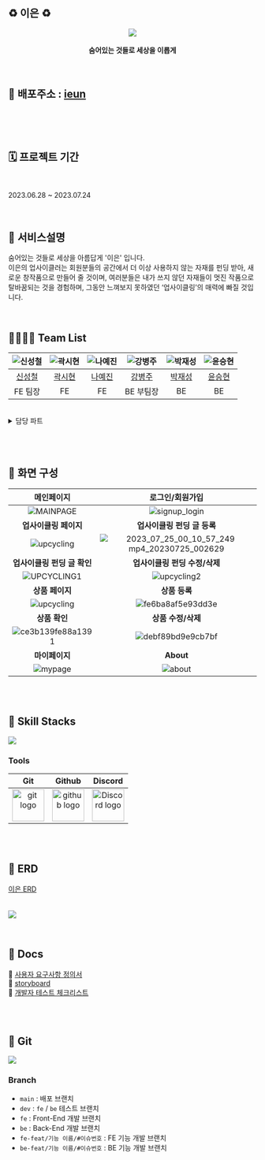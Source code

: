 ## ♻️ 이은 ♻️


<div align="center">
 <img src="https://github.com/codestates-seb/seb44_main_021/assets/99308074/f59b7e06-cfb8-45fe-8499-349b2f45e85b">
 <br>
  <br>
<b>숨어있는 것들로 세상을 이롭게</b><br>
</div>

<br>
<br>

## 🔗 배포주소 : [ieun](https://ieun.store/)

<br>
<br /> <br />

## 🗓️ 프로젝트 기간

<br />

2023.06.28 ~ 2023.07.24

<br />

## 🔗 서비스설명
숨어있는 것들로 세상을 아름답게 '이은' 입니다.
<br>
이은의 업사이클러는 회원분들의 공간에서 더 이상 사용하지 않는 자재를 펀딩 받아, 새로운 창작품으로 만들어 줄 것이며,
여러분들은 내가 쓰지 않던 자재들이 멋진 작품으로 탈바꿈되는 것을 경험하며, 그동안 느껴보지 못하였던 ‘업사이클링’의 매력에 빠질 것입니다. 


<br>

## 👨‍👨‍👧‍👧 Team List
|![신성철](https://github.com/codestates-seb/seb44_main_021/assets/99308074/c1cbacdb-08f0-47fd-a9f3-99921cd200eb)|![곽시현](https://github.com/codestates-seb/seb44_main_021/assets/99308074/5362dd7e-e9f3-40f5-a889-44e6c2abf554)|![나예진](https://github.com/codestates-seb/seb44_main_021/assets/99308074/6853dbdd-004e-4859-9bfa-6a23723eaf76)|![강병주](https://github.com/codestates-seb/seb44_main_021/assets/99308074/33eed813-1578-470f-9935-910da2f87733)|![박재성](https://github.com/codestates-seb/seb44_main_021/assets/99308074/3c843bf3-0e6d-40c5-8ee1-96c56c4f6344)|![윤승현](https://github.com/codestates-seb/seb44_main_021/assets/99308074/fc1eec62-97a1-4188-a194-c7fe35354685)|
|:---:|:---:|:---:|:---:|:---:|:---:|
|[신성철]()|[곽시현]()|[나예진]()|[강병주](https://github.com/okgo25)|[박재성](https://github.com/Parkjaeseong94)|[윤승현](https://github.com/yunkr)|
|FE 팀장|FE|FE|BE 부팀장|BE|BE|

<br>

<details>
<summary>담당 파트</summary>
<div markdown="1">

<br>

**신성철**
 - Main
 - Funding detail - modal(1,2)
 - Store detail - modal(1)
 - Funding list
 - Store list

 <br>
 
 **곽시현**
 - Funding create
 - Store create
 - Funding edit
 - Store edit 

<br>
 
**나예진**
 - Login
 - Signup
 - Mypage - edit modal 

<br>
 
**강병주**
 - Sell CRUD
 - Order
 - OrderSell
 - 검색기능
 - 기술 문서 작성 (notion, google sheet) 및 디자인

<br>
 
**박재성**
 - Member CRUD
 - AWS S3 버킷 이미지 연동
 - JWT
 - 카테고리
 - 클라이언트, 서버 배포 및 관리
 - 인증번호 이메일
 - GitHub Actions
 - 정렬, 필터 기능
 
<br>
 
**윤승현**
 - Upcycling CRUD
 - Funding CRUD
 - Order
 - 검색기능
 - Redis 로그아웃
 - 인증번호 이메일 
 

</div>
</details>

<br>
<br/>
<br/>

## 📸 화면 구성

|메인페이지|로그인/회원가입|
|:---:|:---:|
|![MAINPAGE](https://github.com/codestates-seb/seb44_main_021/assets/99308074/e49d503f-d419-4112-8eb9-706e3eef121b)|![signup_login](https://github.com/codestates-seb/seb44_main_021/assets/99308074/4455e006-1cae-4e2c-8408-6263922ae2f3)|
|<b>업사이클링 페이지</b>|<b>업사이클링 펀딩 글 등록</b>|
|![upcycling](https://github.com/codestates-seb/seb44_main_021/assets/99308074/3af83feb-b433-41a0-b3b1-059360f29924)|![2023_07_25_00_10_57_249 mp4_20230725_002629](https://github.com/codestates-seb/seb44_main_021/assets/99308074/fdd0ce8e-7f46-4828-9eb1-01adba485dee)|
|<b>업사이클링 펀딩 글 확인</b>|<b>업사이클링 펀딩 수정/삭제</b>|
|![UPCYCLING1](https://github.com/codestates-seb/seb44_main_021/assets/99308074/d54c2c69-6b3a-438b-a862-300ab998f1f1)|![upcycling2](https://github.com/codestates-seb/seb44_main_021/assets/99308074/9af48b56-6bb6-497d-9484-f0a4e4106f3c)|
|<b>상품 페이지</b>|<b>상품 등록</b>|
|![upcycling](https://github.com/codestates-seb/seb44_main_021/assets/99308074/ce9b0ce6-241a-462e-af23-d60bd6ec3efd)|![fe6ba8af5e93dd3e](https://github.com/codestates-seb/seb44_main_021/assets/99308074/f217ce16-7b7f-4d2b-be07-5956889e2e08)|
|<b>상품 확인</b>|<b>상품 수정/삭제</b>|
|![ce3b139fe88a1391](https://github.com/codestates-seb/seb44_main_021/assets/99308074/44afa4a3-eac6-4583-9c9d-a7816974e64e)|![debf89bd9e9cb7bf](https://github.com/codestates-seb/seb44_main_021/assets/99308074/739b9603-bb2a-4262-82e2-293a1a951189)|
|<b>마이페이지</b>|<b>About</b>|
|![mypage](https://github.com/codestates-seb/seb44_main_021/assets/99308074/f83d520d-2b90-4fac-ad4e-8e2e7a3701f5)|![about](https://github.com/codestates-seb/seb44_main_021/assets/99308074/12fab642-e582-47a8-bb2f-38e87c987c8d)|


<br>
<br/>

## 🔨 Skill Stacks

<img src="https://github.com/codestates-seb/seb44_main_021/assets/99308074/b3f86be5-89c6-41f4-b7b4-256db94aa545">

<br>

### Tools
| Git | Github | Discord |
| :---: | :---: | :---: |
| <img alt="git logo" src="https://git-scm.com/images/logos/logomark-orange@2x.png" width="65" height="65" > | <img alt="github logo" src="https://github.githubassets.com/images/modules/logos_page/GitHub-Mark.png" width="65" height="65"> | <img alt="Discord logo" src="https://assets-global.website-files.com/6257adef93867e50d84d30e2/62595384e89d1d54d704ece7_3437c10597c1526c3dbd98c737c2bcae.svg" height="65" width="65"> |


<br/>
<br/>


## 📂 ERD
[이은 ERD](https://www.erdcloud.com/d/sW7RaiTwpKhHcxPiT)
<br>
<br>
<br/>
<img src="https://github.com/codestates-seb/seb44_main_021/assets/99308074/ecc2ccab-a92e-469a-9c20-1b89726caacb">
<br>



<br>

## 📃 Docs
🔗 [사용자 요구사항 정의서](https://www.notion.so/codestates/8c196b9d66824e8da7df5ffe52834501)
<br>
🔗 [storyboard](https://www.figma.com/file/7M0HeeOe0d34axXiaK8Ea8/Untitled?type=design&node-id=0-1&mode=design&t=oWQyRcSpLjWNBqck-0)
<br>
🔗 [개발자 테스트 체크리스트](https://www.notion.so/codestates/3-964a8f586b6a478b8dd68cc8991086e7)


<br>
<br>

## 📂 Git
<img src="https://github.com/codestates-seb/seb44_main_021/assets/99308074/a495e67f-efa6-431f-a857-9641d02f0831">

<br>

### Branch
- `main` : 배포 브랜치
- `dev` : `fe` / `be` 테스트 브랜치
- `fe` : Front-End 개발 브랜치
- `be` : Back-End 개발 브랜치
- `fe-feat/기능 이름/#이슈번호` : FE 기능 개발 브랜치
- `be-feat/기능 이름/#이슈번호` : BE 기능 개발 브랜치

